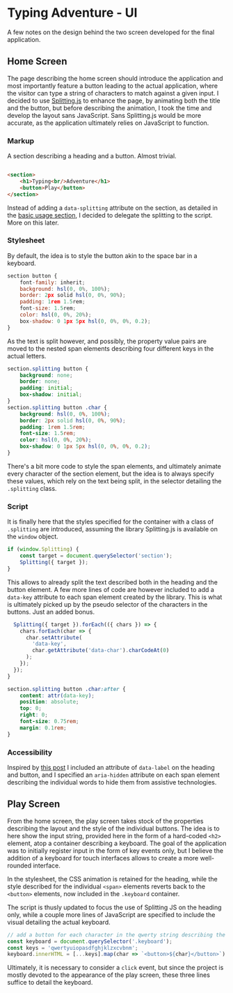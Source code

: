 # Typing Adventure - UI

A few notes on the design behind the two screen developed for the final application.

## Home Screen

The page describing the home screen should introduce the application and most importantly feature a button leading to the actual application, where the visitor can type a string of characters to match against a given input. I decided to use [Splitting.js](https://splitting.js.org/) to enhance the page, by animating both the title and the button, but before describing the animation, I took the time and develop the layout sans JavaScript. Sans Splitting.js would be more accurate, as the application ultimately relies on JavaScript to function.

### Markup

A section describing a heading and a button. Almost trivial.

```html

<section>
    <h1>Typing<br/>Adventure</h1>
    <button>Play</button>
</section>
```

Instead of adding a `data-splitting` attribute on the section, as detailed in the [basic usage section](https://splitting.js.org/guide.html), I decided to delegate the splitting to the script. More on this later.

### Stylesheet

By default, the idea is to style the button akin to the space bar in a keyboard.

```js
section button {
    font-family: inherit;
    background: hsl(0, 0%, 100%);
    border: 2px solid hsl(0, 0%, 90%);
    padding: 1rem 1.5rem;
    font-size: 1.5rem;
    color: hsl(0, 0%, 20%);
    box-shadow: 0 1px 5px hsl(0, 0%, 0%, 0.2);
}
```

As the text is split however, and possibly, the property value pairs are moved to the nested span elements describing four different keys in the actual letters.

```css
section.splitting button {
    background: none;
    border: none;
    padding: initial;
    box-shadow: initial;
}
section.splitting button .char {
    background: hsl(0, 0%, 100%);
    border: 2px solid hsl(0, 0%, 90%);
    padding: 1rem 1.5rem;
    font-size: 1.5rem;
    color: hsl(0, 0%, 20%);
    box-shadow: 0 1px 5px hsl(0, 0%, 0%, 0.2);
}
```

There's a bit more code to style the span elements, and ultimately animate every character of the section element, but the idea is to always specify these values, which rely on the text being split, in the selector detailing the `.splitting` class.

### Script

It is finally here that the styles specified for the container with a class of `.splitting` are introduced, assuming the library Splitting.js is available on the `window` object.

```js
if (window.Splitting) {
    const target = document.querySelector('section');
    Splitting({ target });
}
```

This allows to already split the text described both in the heading and the button element. A few more lines of code are however included to add a `data-key` attribute to each span element created by the library. This is what is ultimately picked up by the pseudo selector of the characters in the buttons. Just an added bonus.

```js
  Splitting({ target }).forEach(({ chars }) => {
    chars.forEach(char => {
      char.setAttribute(
        'data-key',
        char.getAttribute('data-char').charCodeAt(0)
      );
    });
  });
}
```

```css
section.splitting button .char:after {
    content: attr(data-key);
    position: absolute;
    top: 0;
    right: 0;
    font-size: 0.75rem;
    margin: 0.1rem;
}
```

### Accessibility

Inspired by [this post](https://css-irl.info/how-to-accessibly-split-text/) I included an attribute of `data-label` on the heading and button, and I specified an `aria-hidden` attribute on each span element describing the individual words to hide them from assistive technologies.


## Play Screen

From the home screen, the play screen takes stock of the properties describing the layout and the style of the individual buttons. The idea is to here show the input string, provided here in the form of a hard-coded `<h2>` element, atop a container describing a keyboard. The goal of the application was to initially register input in the form of key events only, but I believe the addition of a keyboard for touch interfaces allows to create a more well-rounded interface.

In the stylesheet, the CSS animation is retained for the heading, while the style described for the individual `<span>` elements reverts back to the `<button>` elements, now included in the `.keyboard` container.

The script is thusly updated to focus the use of Splitting JS on the heading only, while a couple more lines of JavaScript are specified to include the visual detailing the actual keyboard.

```js
// add a button for each character in the qwerty string describing the keyboard
const keyboard = document.querySelector('.keyboard');
const keys = 'qwertyuiopasdfghjklzxcvbnm';
keyboard.innerHTML = [...keys].map(char => `<button>${char}</button>`).join('');
```

Ultimately, it is necessary to consider a `click` event, but since the project is mostly devoted to the appearance of the play screen, these three lines suffice to detail the keyboard.